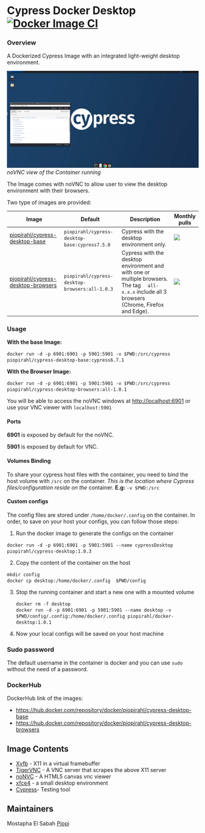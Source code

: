 # Cypress Docker Desktop [![Docker Image CI](https://github.com/piopi/cypress-desktop/actions/workflows/docker-image.yml/badge.svg)](https://github.com/piopi/cypress-desktop/actions/workflows/docker-image.yml)

### Overview

A Dockerized Cypress Image with an integrated light-weight desktop environment. 

![](/screenshots/Capture.PNG)
*noVNC view of the Container running*

The Image comes with noVNC to allow user to view the desktop environment with their browsers.

Two type of images are provided:

| Image                                    | Default                                        | Description                                                  | Monthly pulls |
| ---------------------------------------- | ---------------------------------------------- | ------------------------------------------------------------ | ------------- |
| [piopirahl/cypress-desktop-base](https://github.com/piopi/cypress-desktop/tree/main/base)     | `piopirahl/cypress-desktop-base:cypress7.5.0`  | Cypress with the desktop environment only.                   |   ![](https://img.shields.io/docker/pulls/piopirahl/cypress-desktop-base.svg?cacheSeconds=3600)            |
| [piopirahl/cypress-desktop-browsers](https://github.com/piopi/cypress-desktop/tree/main/browsers) | `piopirahl/cypress-desktop-browsers:all-1.0.3` | Cypress with the desktop environment and with one or multiple browsers.  The tag `  all-x.x.x` include all 3 browsers (Chrome, Firefox and Edge). |      ![](https://img.shields.io/docker/pulls/piopirahl/cypress-desktop-browsers.svg?cacheSeconds=3600)         |

### Usage

**With the base Image:** 

```
docker run -d -p 6901:6901 -p 5901:5901 -v $PWD:/src/cypress piopirahl/cypress-desktop-base:cypress6.7.1
```

**With the Browser Image:** 

```
docker run -d -p 6901:6901 -p 5901:5901 -v $PWD:/src/cypress piopirahl/cypress-desktop-browsers:all-1.0.1
```

You will be able to access the noVNC windows at [http://localhost:6901](http://localhost:6901) or use your VNC viewer with `localhost:5901`

#### Ports

**6901** is exposed by default for the noVNC.

**5901** is exposed by default for VNC.

#### Volumes Binding 
To share your cypress host files with the container, you need to bind the host volume with `/src` on the container. 
*This is the location where Cypress files/configuration reside on the* container.
**E.g:** `-v $PWD:/src`

#### Custom configs

The config files are stored under `/home/docker/.config` on the container. 
In order, to save on your host your configs, you can follow those steps:
1. Run the docker image to generate the configs on the container
```
docker run -d -p 6901:6901 -p 5901:5901 --name cypressDesktop piopirahl/cypress-desktop:1.0.3 
```
2. Copy the content of the container on the host 
```
mkdir config
docker cp desktop:/home/docker/.config  $PWD/config
```
3. Stop the running container and start a new one with a mounted volume 

   ```
   docker rm -f desktop
   docker run -d -p 6901:6901 -p 5901:5901 --name desktop -v $PWD/config/.config:/home/docker/.config piopirahl/docker-desktop:1.0.1 
   ```

4. Now your local configs will be saved on your host machine

### Sudo password
The default username in the container is docker and you can use `sudo` without the need of a password.

### DockerHub

DockerHub link of the images:

- https://hub.docker.com/repository/docker/piopirahl/cypress-desktop-base
- https://hub.docker.com/repository/docker/piopirahl/cypress-desktop-browsers

## Image Contents

- [Xvfb](http://www.x.org/releases/X11R7.6/doc/man/man1/Xvfb.1.xhtml) - X11 in a virtual framebuffer
- [TigerVNC](https://github.com/TigerVNC/tigervnc) - A VNC server that scrapes the above X11 server
- [noNVC](https://github.com/novnc/noVNC) - A HTML5 canvas vnc viewer
- [xfce4](https://www.xfce.org/) - a small desktop environment
- [Cypress](https://github.com/cypress-io/cypress)-  Testing tool



## Maintainers

Mostapha El Sabah [Piopi](https://github.com/piopi)
